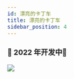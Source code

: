 ```yaml
---
id: 漂亮的卡丁车
title: 漂亮的卡丁车
sidebar_position: 4
---
```


### 🚧 2022 年开发中🚧

![](/img/niftykart_v01.png)
